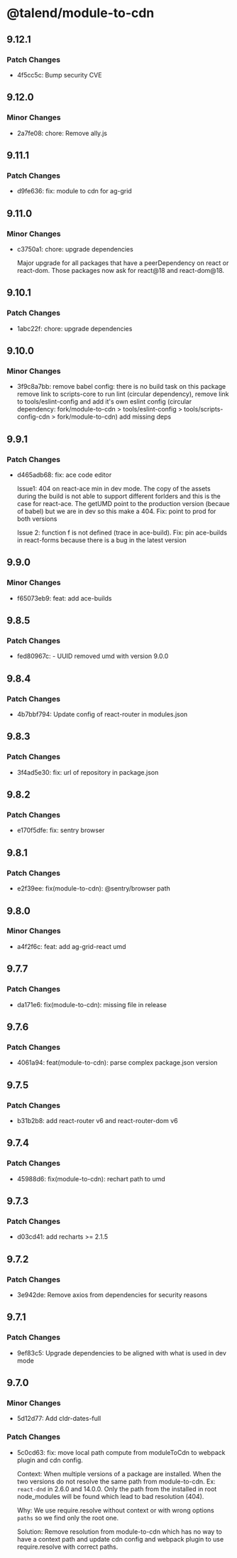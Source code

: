 # @talend/module-to-cdn

## 9.12.1

### Patch Changes

- 4f5cc5c: Bump security CVE

## 9.12.0

### Minor Changes

- 2a7fe08: chore: Remove ally.js

## 9.11.1

### Patch Changes

- d9fe636: fix: module to cdn for ag-grid

## 9.11.0

### Minor Changes

- c3750a1: chore: upgrade dependencies

    Major upgrade for all packages that have a peerDependency on react or react-dom. Those packages now ask for react@18 and react-dom@18.

## 9.10.1

### Patch Changes

- 1abc22f: chore: upgrade dependencies

## 9.10.0

### Minor Changes

- 3f9c8a7bb: remove babel config: there is no build task on this package
  remove link to scripts-core to run lint (circular dependency),
  remove link to tools/eslint-config and add it's own eslint config (circular dependency: fork/module-to-cdn > tools/eslint-config > tools/scripts-config-cdn > fork/module-to-cdn)
  add missing deps

## 9.9.1

### Patch Changes

- d465adb68: fix: ace code editor

    Issue1: 404 on react-ace min in dev mode.
    The copy of the assets during the build is not able to support different forlders and this is the case for react-ace.
    The getUMD point to the production version (becaue of babel) but we are in dev so this make a 404.
    Fix: point to prod for both versions

    Issue 2: function f is not defined (trace in ace-build).
    Fix: pin ace-builds in react-forms because there is a bug in the latest version

## 9.9.0

### Minor Changes

- f65073eb9: feat: add ace-builds

## 9.8.5

### Patch Changes

- fed80967c: - UUID removed umd with version 9.0.0

## 9.8.4

### Patch Changes

- 4b7bbf794: Update config of react-router in modules.json

## 9.8.3

### Patch Changes

- 3f4ad5e30: fix: url of repository in package.json

## 9.8.2

### Patch Changes

- e170f5dfe: fix: sentry browser

## 9.8.1

### Patch Changes

- e2f39ee: fix(module-to-cdn): @sentry/browser path

## 9.8.0

### Minor Changes

- a4f2f6c: feat: add ag-grid-react umd

## 9.7.7

### Patch Changes

- da171e6: fix(module-to-cdn): missing file in release

## 9.7.6

### Patch Changes

- 4061a94: feat(module-to-cdn): parse complex package.json version

## 9.7.5

### Patch Changes

- b31b2b8: add react-router v6 and react-router-dom v6

## 9.7.4

### Patch Changes

- 45988d6: fix(module-to-cdn): rechart path to umd

## 9.7.3

### Patch Changes

- d03cd41: add recharts >= 2.1.5

## 9.7.2

### Patch Changes

- 3e942de: Remove axios from dependencies for security reasons

## 9.7.1

### Patch Changes

- 9ef83c5: Upgrade dependencies to be aligned with what is used in dev mode

## 9.7.0

### Minor Changes

- 5d12d77: Add cldr-dates-full

### Patch Changes

- 5c0cd63: fix: move local path compute from moduleToCdn to webpack plugin and cdn config.

    Context: When multiple versions of a package are installed.
    When the two versions do not resolve the same path from module-to-cdn.
    Ex: `react-dnd` in 2.6.0 and 14.0.0. Only the path from the installed in root node_modules will be found
    which lead to bad resolution (404).

    Why: We use require.resolve without context or with wrong options `paths` so we find only the root one.

    Solution: Remove resolution from module-to-cdn which has no way to have a context path and update cdn config and webpack plugin to use require.resolve with correct paths.
